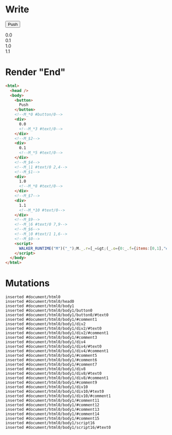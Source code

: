 # Write
  <button>Push</button><!--M_*0 #button/0--><div>0.0<!--M_*3 #text/0--></div><!--M_$2--><div>0.1<!--M_*5 #text/0--></div><!--M_$4--><!--M_|1 #text/0 2,4--><!--M_$1--><div>1.0<!--M_*8 #text/0--></div><!--M_$7--><div>1.1<!--M_*10 #text/0--></div><!--M_$9--><!--M_|6 #text/0 7,9--><!--M_$6--><!--M_|0 #text/1 1,6--><!--M_$0--><script>WALKER_RUNTIME("M")("_");M._.r=[_=>(_.o={0:_.f={items:[0,1],"#text/1(":new Map(_.a=[[0,_.c={outer:0,"#text/0(":new Map(_.b=[[0,_.d={"#childScope/0":_.k={}}],[1,_.e={"#childScope/0":_.l={}}]])}],[1,_.h={outer:1,"#text/0(":new Map(_.g=[[0,_.i={"#childScope/0":_.m={}}],[1,_.j={"#childScope/0":_.n={}}]])}]])},1:_.c,2:_.d,3:_.k,4:_.e,5:_.l,6:_.h,7:_.i,8:_.m,9:_.j,10:_.n},_.d._=_.e._=_.c,_.c._=_.h._=_.f,_.i._=_.j._=_.h,_.o),0,"__tests__/template.marko_0_items",0];M._.w()</script>


# Render "End"
```html
<html>
  <head />
  <body>
    <button>
      Push
    </button>
    <!--M_*0 #button/0-->
    <div>
      0.0
      <!--M_*3 #text/0-->
    </div>
    <!--M_$2-->
    <div>
      0.1
      <!--M_*5 #text/0-->
    </div>
    <!--M_$4-->
    <!--M_|1 #text/0 2,4-->
    <!--M_$1-->
    <div>
      1.0
      <!--M_*8 #text/0-->
    </div>
    <!--M_$7-->
    <div>
      1.1
      <!--M_*10 #text/0-->
    </div>
    <!--M_$9-->
    <!--M_|6 #text/0 7,9-->
    <!--M_$6-->
    <!--M_|0 #text/1 1,6-->
    <!--M_$0-->
    <script>
      WALKER_RUNTIME("M")("_");M._.r=[_=&gt;(_.o={0:_.f={items:[0,1],"#text/1(":new Map(_.a=[[0,_.c={outer:0,"#text/0(":new Map(_.b=[[0,_.d={"#childScope/0":_.k={}}],[1,_.e={"#childScope/0":_.l={}}]])}],[1,_.h={outer:1,"#text/0(":new Map(_.g=[[0,_.i={"#childScope/0":_.m={}}],[1,_.j={"#childScope/0":_.n={}}]])}]])},1:_.c,2:_.d,3:_.k,4:_.e,5:_.l,6:_.h,7:_.i,8:_.m,9:_.j,10:_.n},_.d._=_.e._=_.c,_.c._=_.h._=_.f,_.i._=_.j._=_.h,_.o),0,"__tests__/template.marko_0_items",0];M._.w()
    </script>
  </body>
</html>
```

# Mutations
```
inserted #document/html0
inserted #document/html0/head0
inserted #document/html0/body1
inserted #document/html0/body1/button0
inserted #document/html0/body1/button0/#text0
inserted #document/html0/body1/#comment1
inserted #document/html0/body1/div2
inserted #document/html0/body1/div2/#text0
inserted #document/html0/body1/div2/#comment1
inserted #document/html0/body1/#comment3
inserted #document/html0/body1/div4
inserted #document/html0/body1/div4/#text0
inserted #document/html0/body1/div4/#comment1
inserted #document/html0/body1/#comment5
inserted #document/html0/body1/#comment6
inserted #document/html0/body1/#comment7
inserted #document/html0/body1/div8
inserted #document/html0/body1/div8/#text0
inserted #document/html0/body1/div8/#comment1
inserted #document/html0/body1/#comment9
inserted #document/html0/body1/div10
inserted #document/html0/body1/div10/#text0
inserted #document/html0/body1/div10/#comment1
inserted #document/html0/body1/#comment11
inserted #document/html0/body1/#comment12
inserted #document/html0/body1/#comment13
inserted #document/html0/body1/#comment14
inserted #document/html0/body1/#comment15
inserted #document/html0/body1/script16
inserted #document/html0/body1/script16/#text0
```